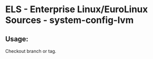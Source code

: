# ELS - Enterprise Linux/EuroLinux Sources - system-config-lvm 
## Usage:
  Checkout branch or tag.

